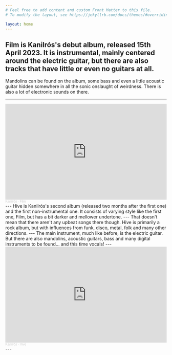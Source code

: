 ```yaml
---
# Feel free to add content and custom Front Matter to this file.
# To modify the layout, see https://jekyllrb.com/docs/themes/#overriding-theme-defaults

layout: home
---
```

Film is Kanilrós's debut album, released 15th April 2023. It is instrumental, mainly centered around the electric guitar, but there are also tracks that have little or even no guitars at all. 
---
Mandolins can be found on the album, some bass and even a little acoustic guitar hidden somewhere in all the sonic onslaught of weirdness. There is also a lot of electronic sounds on there.

---
<iframe width="100%" height="300" scrolling="no" frameborder="no" allow="autoplay" src="https://w.soundcloud.com/player/?url=https%3A//api.soundcloud.com/playlists/1627981054&color=%23ff5500&auto_play=false&hide_related=false&show_comments=true&show_user=true&show_reposts=false&show_teaser=true&visual=true"></iframe><div style="font-size: 10px; color: #cccccc;line-break: anywhere;word-break: normal;overflow: hidden;white-space: nowrap;text-overflow: ellipsis; font-family: Interstate,Lucida Grande,Lucida Sans Unicode,Lucida Sans,Garuda,Verdana,Tahoma,sans-serif;font-weight: 100;"><a href="https://soundcloud.com/kanilros" title="Kanilrós" target="_blank" style="color: #cccccc; text-decoration: none;">Kanilrós</a> · <a href="https://soundcloud.com/kanilros/sets/film" title="Film" target="_blank" style="color: #cccccc; text-decoration: none;">Film</a></div>
---
Hive is Kanilrós's second album (released two months after the first one) and the first non-instrumental one. It consists of varying style like the first one, Film, but has a bit darker and mellower undertone. 
---
That doesn't mean that there aren't any upbeat songs there though. Hive is primarily a rock album, but with influences from funk, disco, metal, folk and many other directions. 
---
The main instrument, much like before, is the electric guitar. But there are also mandolins, acoustic guitars, bass and many digital instruments to be found... and this time vocals!
---
<iframe width="100%" height="300" scrolling="no" frameborder="no" allow="autoplay" src="https://w.soundcloud.com/player/?url=https%3A//api.soundcloud.com/playlists/1635041593&color=%23ff5500&auto_play=false&hide_related=false&show_comments=true&show_user=true&show_reposts=false&show_teaser=true&visual=true"></iframe><div style="font-size: 10px; color: #cccccc;line-break: anywhere;word-break: normal;overflow: hidden;white-space: nowrap;text-overflow: ellipsis; font-family: Interstate,Lucida Grande,Lucida Sans Unicode,Lucida Sans,Garuda,Verdana,Tahoma,sans-serif;font-weight: 100;"><a href="https://soundcloud.com/kanilros" title="Kanilrós" target="_blank" style="color: #cccccc; text-decoration: none;">Kanilrós</a> · <a href="https://soundcloud.com/kanilros/sets/hive" title="Hive" target="_blank" style="color: #cccccc; text-decoration: none;">Hive</a></div>
---
